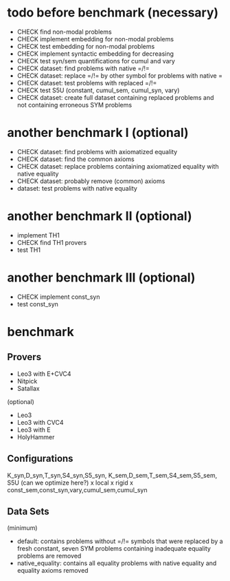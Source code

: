 # todo before benchmark (necessary)
* CHECK find non-modal problems
* CHECK implement embedding for non-modal problems 
* CHECK test embedding for non-modal problems
* CHECK implement syntactic embedding for decreasing
* CHECK test syn/sem quantifications for cumul and vary
* CHECK dataset: find problems with native =/!=
* CHECK dataset: replace =/!= by other symbol for problems with native =
* CHECK dataset: test problems with replaced =/!=
* CHECK test S5U (constant, cumul_sem, cumul_syn, vary)
* CHECK dataset: create full dataset containing replaced problems and not containing erroneous SYM problems

# another benchmark I (optional)
* CHECK dataset: find problems with axiomatized equality
* CHECK dataset: find the common axioms
* CHECK dataset: replace problems containing axiomatized equality with native equality
* CHECK dataset: probably remove (common) axioms
* dataset: test problems with native equality

# another benchmark II (optional)
* implement TH1
* CHECK find TH1 provers
* test TH1

# another benchmark III (optional)
* CHECK implement const_syn
* test const_syn

# benchmark
## Provers
* Leo3 with E+CVC4
* Nitpick
* Satallax

(optional)
* Leo3
* Leo3 with CVC4
* Leo3 with E
* HolyHammer

## Configurations
K_syn,D_syn,T_syn,S4_syn,S5_syn,
K_sem,D_sem,T_sem,S4_sem,S5_sem,
S5U (can we optimize here?) x 
local x 
rigid x 
const_sem,const_syn,vary,cumul_sem,cumul_syn

## Data Sets
(minimum)
* default: contains problems without =/!= symbols that were replaced by a fresh constant, 
           seven SYM problems containing inadequate equality problems are removed
* native_equality: contains all equality problems with native equality and equality axioms removed

